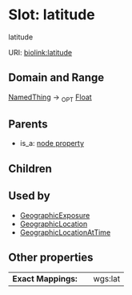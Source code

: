 
# Slot: latitude


latitude

URI: [biolink:latitude](https://w3id.org/biolink/vocab/latitude)


## Domain and Range

[NamedThing](NamedThing.md) ->  <sub>OPT</sub>
 [Float](types/Float.md)

## Parents

 *  is_a: [node property](node_property.md)

## Children


## Used by

 * [GeographicExposure](GeographicExposure.md)
 * [GeographicLocation](GeographicLocation.md)
 * [GeographicLocationAtTime](GeographicLocationAtTime.md)

## Other properties

|  |  |  |
| --- | --- | --- |
| **Exact Mappings:** | | wgs:lat |


